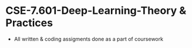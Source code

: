 # CSE-7.601-Deep-Learning-Theory & Practices 
* All written & coding assigments done as a part of coursework 


